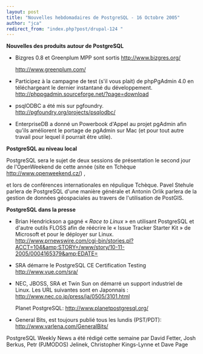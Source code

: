 ```yaml
---
layout: post
title: "Nouvelles hebdomadaires de PostgreSQL - 16 Octobre 2005"
author: "jca"
redirect_from: "index.php?post/drupal-124 "
---
```




<strong>Nouvelles des produits autour de PostgreSQL</strong>

<ul>

<li>

Bizgres 0.8 et Greenplum MPP sont sortis  <a target="_blank" href="http://www.bizgres.org/">http://www.bizgres.org/</a>

<a target="_blank" href="http://www.greenplum.com/">http://www.greenplum.com/</a>

</li>

<li>

Participez à la campagne de test (s'il vous plait) de phpPgAdmin 4.0 en téléchargeant le dernier instantané du développement.  <a target="_blank" href="http://phppgadmin.sourceforge.net/?page=download">http://phppgadmin.sourceforge.net/?page=download</a>

</li>

<li>

psqlODBC a été mis sur pgfoundry.  <a target="_blank" href="http://pgfoundry.org/projects/psqlodbc/">http://pgfoundry.org/projects/psqlodbc/</a>

</li>

<li>

EnterpriseDB a donné un Powerbook d'Appel au projet pgAdmin afin qu'ils améliorent le portage de pgAdmin sur Mac (et pour tout autre travail pour lequel il pourrait être utile). </li>

</ul>

<p><strong>PostgreSQL au niveau local</strong></p>

<p>

PostgreSQL sera le sujet de deux sessions de présentation le second jour de l'OpenWeekend de cette année (site en Tchèque <a target="_blank" href="http://www.openweekend.cz/%3E,">http://www.openweekend.cz/</a>) ,

et lors de conférences internationales en répulique Tchèque.  Pavel Stehule parlera de PostgreSQL d'une manière générale et Antonin Orlik parlera de la gestion de données géospaciales au travers de l'utilisation de PostGIS. </p>

<p><strong>PostgreSQL dans la presse</strong></p>

<ul>

<li>

Brian Hendrickson a gagné « <em>Race to Linux</em> » en utilisant PostgreSQL et d'autre outils FLOSS afin de réécrire le « Issue Tracker Starter Kit » de Microsoft et pour le déployer sur Linux.  <a target="_blank" href="http://www.prnewswire.com/cgi-bin/stories.pl?ACCT=104&amp;STORY=/www/story/10-11-2005/0004165379&amp;EDATE=">http://www.prnewswire.com/cgi-bin/stories.pl?ACCT=104&amp;STORY=/www/story/10-11-2005/0004165379&amp;EDATE=</a>

</li>

<li>

SRA démarre le PostgreSQL CE Certification Testing  <a target="_blank" href="http://www.vue.com/sra/">http://www.vue.com/sra/</a>

</li>

<li>

NEC, JBOSS, SRA et Twin Sun on démarré un support industriel de Linux.  Les URL suivantes sont en Japonnais :  <a target="_blank" href="http://www.nec.co.jp/press/ja/0505/3101.html">http://www.nec.co.jp/press/ja/0505/3101.html</a>

</li>

Planet PostgreSQL:  <a target="_blank" href="http://www.planetpostgresql.org/">http://www.planetpostgresql.org/</a>

<li>

General Bits, est toujours publié tous les lundis (PST/PDT):  <a target="_blank" href="http://www.varlena.com/GeneralBits/">http://www.varlena.com/GeneralBits/</a>

</li>

</ul>

<p>PostgreSQL Weekly News a été rédigé cette semaine par David Fetter, Josh Berkus, Petr (PJMODOS) Jelinek, Christopher Kings-Lynne et Dave Page </p>
